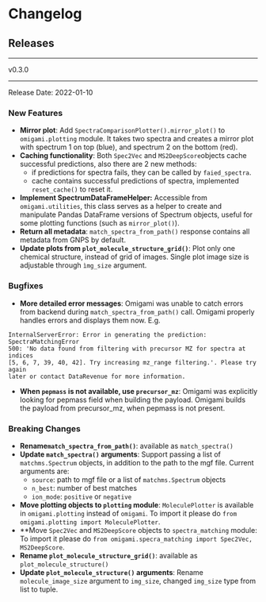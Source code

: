 # Changelog

## Releases
****
v0.3.0
****
Release Date: 2022-01-10

### New Features
- **Mirror plot**: Add `SpectraComparisonPlotter().mirror_plot()` to 
`omigami.plotting` module. It takes two spectra and  creates a mirror plot with 
spectrum 1 on top (blue), and spectrum 2 on the bottom (red).
- **Caching functionality**: Both `Spec2Vec` and `MS2DeepScore`objects cache 
successful predictions, also there are 2 new methods:
  - if predictions for spectra fails, they can be called by `faied_spectra`.
  - cache contains successful predictions of spectra, implemented `reset_cache()`
    to reset it.
- **Implement SpectrumDataFrameHelper:** Accessible from `omigami.utilities`, 
this class serves as a helper to create and manipulate Pandas DataFrame versions 
of Spectrum objects, useful for some plotting functions (such as `mirror_plot()`).
- **Return all metadata**: `match_spectra_from_path()` response contains all 
metadata from GNPS by default.
- **Update plots from `plot_molecule_structure_grid()`**: Plot only one chemical 
structure, instead of grid of images. Single plot image size is adjustable through
`ìmg_size` argument. 

### Bugfixes
- **More detailed error messages**: Omigami was unable to catch errors from 
backend during `match_spectra_from_path()` call. Omigami properly handles errors 
and displays them now. E.g.
```
InternalServerError: Error in generating the prediction: SpectraMatchingError
500: 'No data found from filtering with precursor MZ for spectra at indices 
[5, 6, 7, 39, 40, 42]. Try increasing mz_range filtering.'. Please try again
later or contact DataRevenue for more information.
```
- **When `pepmass` is not available, use `precursor_mz`**: Omigami was 
explicitly looking for pepmass field when building the payload. Omigami builds 
the payload from precursor_mz, when pepmass is not present.

### Breaking Changes
- **Rename`match_spectra_from_path()`**: available as `match_spectra()`
- **Update `match_spectra()` arguments**: Support passing a list of 
`matchms.Spectrum` objects, in addition to the path to the mgf file. Current 
arguments are:
  - `source`: path to mgf file or a list of `matchms.Spectrum` objects
  - `n_best`: number of best matches
  - `ion_mode`: `positive` or `negative`
- **Move plotting objects to `plotting` module**: `MoleculePlotter` is available
in `omigami.plotting` instead of `omigami`. To import it please do 
`from omigami.plotting import MoleculePlotter`.
- **Move `Spec2Vec` and `MS2DeepScore` objects to `spectra_matching` module: To 
import it please do `from omigami.specra_matching import Spec2Vec, MS2DeepScore`.
- **Rename `plot_molecule_structure_grid()`**: available as `plot_molecule_structure()`
- **Update `plot_molecule_structure()` arguments**: Rename `molecule_image_size` 
argument to `img_size`, changed `img_size` type from list to tuple.